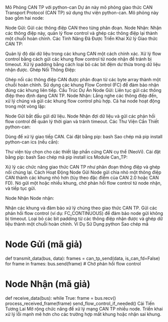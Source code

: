 Mô Phỏng CAN TP với python-can
Dự án này mô phỏng giao thức CAN Transport Protocol (CAN TP) sử dụng thư viện python-can. Mô phỏng này bao gồm hai node:

Node Gửi: Gửi các thông điệp CAN theo từng phân đoạn.
Node Nhận: Nhận các thông điệp này, quản lý flow control và ghép các thông điệp lại thành một chuỗi hoàn chỉnh.
Các Tính Năng Đã Được Triển Khai
Xử lý Giao thức CAN TP:

Quản lý độ dài dữ liệu trong các khung CAN một cách chính xác.
Xử lý flow control bằng cách gửi các khung flow control từ node nhận để tránh bị timeout.
Xử lý padding bằng cách loại bỏ các bit đệm dư thừa trong dữ liệu nhận được.
Ghép Nối Thông Điệp:

Ghép nối các thông điệp CAN được phân đoạn từ các byte array thành một chuỗi hoàn chỉnh.
Sử dụng các khung Flow Control (FC) để đảm bảo nhận đúng các khung liên tiếp.
Cấu Trúc Dự Án
Node Gửi: Liên tục gửi các thông điệp theo định dạng CAN TP.
Node Nhận: Lắng nghe các thông điệp đến, xử lý chúng và gửi các khung flow control phù hợp.
Cả hai node hoạt động trong một vòng lặp:

Node Gửi bắt đầu gửi dữ liệu.
Node Nhận đợi dữ liệu và gửi các phản hồi flow control để quản lý thời gian và tránh timeout.
Các Thư Viện Cần Thiết
python-can:

Dùng để xử lý giao tiếp CAN.
Cài đặt bằng pip:
bash
Sao chép mã
pip install python-can
ics (nếu cần):

Thư viện tùy chọn cho các thiết lập phần cứng CAN cụ thể (NeoVi).
Cài đặt bằng pip:
bash
Sao chép mã
pip install ics
Module Can_TP:

Xử lý các chức năng giao thức CAN TP như phân đoạn thông điệp và ghép nối chúng lại.
Cách Hoạt Động
Node Gửi
Node gửi chia nhỏ một thông điệp CAN thành các khung nhỏ hơn (tùy theo đặc điểm của CAN 2.0 hoặc CAN FD). Nó gửi một hoặc nhiều khung, chờ phản hồi flow control từ node nhận, và tiếp tục gửi.

Node Nhận
Node nhận:

Nhận các khung và đảm bảo xử lý chúng theo giao thức CAN TP.
Gửi các phản hồi flow control (ví dụ: FC_CONTINUOUS) để đảm bảo node gửi không bị timeout.
Loại bỏ các bit padding từ các thông điệp nhận được và ghép dữ liệu thành một chuỗi hoàn chỉnh.
Ví Dụ Sử Dụng
python
Sao chép mã
# Node Gửi (mã giả)
def transmit_data(bus, data):
    frames = can_tp_send(data, is_can_fd=False)
    for frame in frames:
        bus.send(frame)
        # Chờ phản hồi flow control

# Node Nhận (mã giả)
def receive_data(bus):
    while True:
        frame = bus.recv()
        process_received_frame(frame)
        send_flow_control_if_needed()
Cải Tiến Tương Lai
Mở rộng chức năng để xử lý mạng CAN TP nhiều node.
Triển khai xử lý lỗi mạnh mẽ hơn cho các trường hợp mất khung hoặc nhận sai khung.
